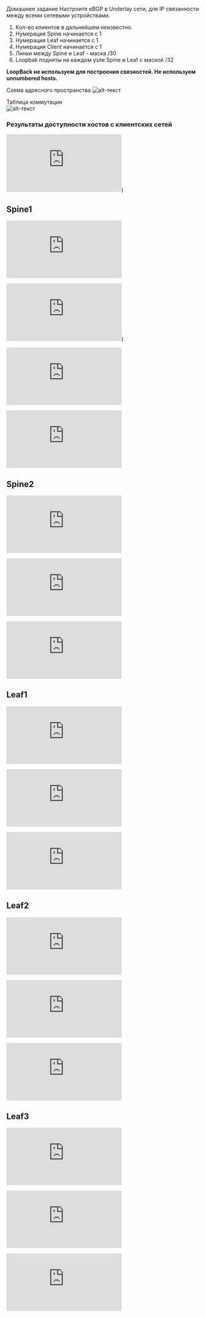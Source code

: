 

Домашнее задание
Настроите eBGP в Underlay сети, для IP связанности между всеми сетевыми устройствами.

1. Кол-во клиентов в дальнейшем неизвестно.
2. Нумерация Spine начинается с 1
3. Нумерация Leaf начинается с 1
4. Нумерация Client начинается с 1
5. Линки между Spine и Leaf - маска /30
6. Loopbak подняты на каждом узле Spine и Leaf с маской /32

__LoopBack не используем для построения связностей. Не используем unnumbered hosts.__

Схема адресного пространства
![alt-текст](https://github.com/AndreyIvanov1972/Otus-COD/blob/main/DZ5/SHEMA_SETI_LAB5.JPG  "Схема адресного пространства")  

Таблица коммутации  
![alt-текст](https://github.com/AndreyIvanov1972/Otus-COD/blob/main/DZ4-2/new-table-comm.JPG)

### Результаты доступности хостов с клиентских сетей
![Результат](https://github.com/AndreyIvanov1972/Otus-COD/blob/main/DZ5/REZ/Sh%20ospf%20neighbors%3DSPINE1.txt))


## Spine1
![Sh runn](https://github.com/AndreyIvanov1972/Otus-COD/blob/main/DZ5/CONF/SPINE1/1.txt)

![Sh ip ospf neighbors](https://github.com/AndreyIvanov1972/Otus-COD/blob/main/DZ5/REZ/Sh%20ospf%20neighbors%3DSPINE1.txt))

![Sh ip bgp summ](https://github.com/AndreyIvanov1972/Otus-COD/blob/main/DZ4-2/Conf/Spine1/sh%20ip%20bgp%20summ.txt)

![Sh ip route bgp](https://github.com/AndreyIvanov1972/Otus-COD/blob/main/DZ4-2/Conf/Spine1/sh%20ip%20route%20bgp.txt)

## Spine2
![Sh runn](https://github.com/AndreyIvanov1972/Otus-COD/blob/main/DZ4-2/Conf/Spine2/sh%20runn.txt)

![Sh ip bgp summ](https://github.com/AndreyIvanov1972/Otus-COD/blob/main/DZ4-2/Conf/Spine2/sh%20ip%20bgp%20summ.txt)

![Sh ip route bgp](https://github.com/AndreyIvanov1972/Otus-COD/blob/main/DZ4-2/Conf/Spine2/sh%20ip%20route%20bgp.txt)

## Leaf1
![Sh runn](https://github.com/AndreyIvanov1972/Otus-COD/blob/main/DZ4-2/Conf/Leaf1/sh%20runn.txt)

![Sh ip bgp summ](https://github.com/AndreyIvanov1972/Otus-COD/blob/main/DZ4-2/Conf/Leaf1/sh%20ip%20bgp%20summ.txt)

![Sh ip route bgp](https://github.com/AndreyIvanov1972/Otus-COD/blob/main/DZ4-2/Conf/Leaf1/sh%20ip%20route%20bgp.txt)

## Leaf2
![Sh runn](https://github.com/AndreyIvanov1972/Otus-COD/blob/main/DZ4-2/Conf/Leaf2/sh%20runn.txt)

![Sh ip bgp summ](https://github.com/AndreyIvanov1972/Otus-COD/blob/main/DZ4-2/Conf/Leaf2/sh%20ip%20bgp%20summ.txt)

![Sh ip route bgp](https://github.com/AndreyIvanov1972/Otus-COD/blob/main/DZ4-2/Conf/Leaf2/sh%20ip%20route%20bgp.txt)

## Leaf3
![Sh runn](https://github.com/AndreyIvanov1972/Otus-COD/blob/main/DZ4-2/Conf/Leaf3/sh%20runn.txt)

![Sh ip bgp summ](https://github.com/AndreyIvanov1972/Otus-COD/blob/main/DZ4-2/Conf/Leaf3/sh%20ip%20bgp%20summ.txt)

![Sh ip route bgp](https://github.com/AndreyIvanov1972/Otus-COD/blob/main/DZ4-2/Conf/Leaf3/sh%20ip%20route%20bgp.txt)






